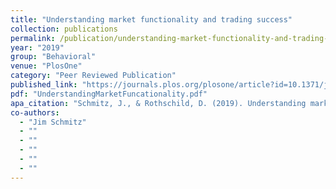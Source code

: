 ```yaml
---
title: "Understanding market functionality and trading success"
collection: publications
permalink: /publication/understanding-market-functionality-and-trading-success
year: "2019"
group: "Behavioral"
venue: "PlosOne"
category: "Peer Reviewed Publication"
published_link: "https://journals.plos.org/plosone/article?id=10.1371/journal.pone.0219606"
pdf: "UnderstandingMarketFuncationality.pdf"
apa_citation: "Schmitz, J., & Rothschild, D. (2019). Understanding market functionality and trading success. PLOS ONE, 14(8), e0219606. https://doi.org/10.1371/journal.pone.0219606"
co-authors:
  - "Jim Schmitz"
  - ""
  - ""
  - ""
  - ""
  - ""
---
```


